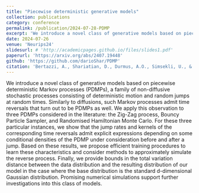 ```yaml
---
title: "Piecewise deterministic generative models"
collection: publications
category: conference
permalink: /publication/2024-07-28-PDMP
excerpt: 'We introduce a novel class of generative models based on piecewise deterministic Markov processes (PDMPs), which combine deterministic motion with random jumps. Like diffusions, PDMPs can be reversed in time. We derive explicit expressions for jump rates and kernels in the time-reversed processes and propose efficient training methods and approximate simulation techniques. Additionally, we provide bounds on the total variation distance between the data and model distributions, supported by promising numerical simulations.'
date: 2024-07-26
venue: 'Neurips24'
slidesurl: # 'http://academicpages.github.io/files/slides1.pdf'
paperurl: 'https://arxiv.org/abs/2407.19448'
github: 'https://github.com/darioShar/PDMP'
citation: 'Bertazzi, A., Shariatian, D., Durmus, A.O., Simsekli, U., & Moulines, É. (2024). Piecewise deterministic generative models. Neurips24'
---
```


We introduce a novel class of generative models based on piecewise deterministic Markov processes (PDMPs), a family of non-diffusive stochastic processes consisting of deterministic motion and random jumps at random times. Similarly to diffusions, such Markov processes admit time reversals that turn out to be PDMPs as well. We apply this observation to three PDMPs considered in the literature: the Zig-Zag process, Bouncy Particle Sampler, and Randomised Hamiltonian Monte Carlo. For these three particular instances, we show that the jump rates and kernels of the corresponding time reversals admit explicit expressions depending on some conditional densities of the PDMP under consideration before and after a jump. Based on these results, we propose efficient training procedures to learn these characteristics and consider methods to approximately simulate the reverse process. Finally, we provide bounds in the total variation distance between the data distribution and the resulting distribution of our model in the case where the base distribution is the standard d-dimensional Gaussian distribution. Promising numerical simulations support further investigations into this class of models.